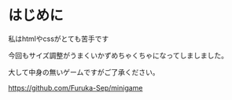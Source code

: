 # はじめに

私はhtmlやcssがとても苦手です

今回もサイズ調整がうまくいかずめちゃくちゃになってしましました。

大して中身の無いゲームですがご了承ください。

https://github.com/Furuka-Sep/minigame
